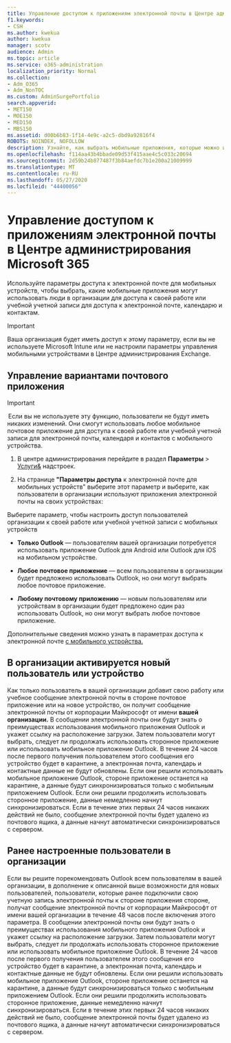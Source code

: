 ```yaml
---
title: Управление доступом к приложениям электронной почты в Центре администрирования Microsoft 365
f1.keywords:
- CSH
ms.author: kwekua
author: kwekua
manager: scotv
audience: Admin
ms.topic: article
ms.service: o365-administration
localization_priority: Normal
ms.collection:
- Adm_O365
- Adm_NonTOC
ms.custom: AdminSurgePortfolio
search.appverid:
- MET150
- MOE150
- MED150
- MBS150
ms.assetid: d00b6b83-1f14-4e9c-a2c5-dbd9a92816f4
ROBOTS: NOINDEX, NOFOLLOW
description: Узнайте, как выбрать мобильные приложения, которые можно использовать для доступа к электронной почте, календарю и контактам.
ms.openlocfilehash: f114aa43b4bbade09d53f415aae4c5c033c20694
ms.sourcegitcommit: 2d59b24b877487f3b84aefdc7b1e200a21009999
ms.translationtype: MT
ms.contentlocale: ru-RU
ms.lasthandoff: 05/27/2020
ms.locfileid: "44400056"
---
```

# <a name="manage-email-app-access-in-the-microsoft-365-admin-center"></a>Управление доступом к приложениям электронной почты в Центре администрирования Microsoft 365

Используйте параметры доступа к электронной почте для мобильных устройств, чтобы выбрать, какие мобильные приложения могут использовать люди в организации для доступа к своей работе или учебной учетной записи для доступа к электронной почте, календарю и контактам.
  
> [!IMPORTANT]
> Ваша организация будет иметь доступ к этому параметру, если вы не используете Microsoft Intune или не настроили параметры управления мобильными устройствами в Центре администрирования Exchange. 
  
## <a name="manage-email-app-options"></a>Управление вариантами почтового приложения

> [!IMPORTANT]
>  Если вы не используете эту функцию, пользователи не будут иметь никаких изменений. Они смогут использовать любое мобильное почтовое приложение для доступа к своей работе или учебной учетной записи для электронной почты, календаря и контактов с мобильного устройства. 
    
1. В центре администрирования перейдите в раздел **Параметры** \> <a href="https://go.microsoft.com/fwlink/p/?linkid=2053743" target="_blank">Услуги&amp;</a> надстроек. 

2. На странице **"Параметры доступа** к электронной почте для мобильных устройств" выберите этот параметр и выберите, как пользователи в организации используют приложения электронной почты на своих устройствах:
  
Выберите параметр, чтобы настроить доступ пользователей организации к своей работе или учебной учетной записи с мобильных устройств
  
- **Только Outlook** — пользователям вашей организации потребуется использовать приложение Outlook для Android или Outlook для iOS на мобильном устройстве. 
    
- **Любое почтовое приложение** — всем пользователям в организации будет предложено использовать Outlook, но они могут выбрать любое почтовое приложение. 
    
- **Любому почтовому приложению** — новым пользователям или устройствам в организации будет предложено один раз использовать Outlook, но они могут выбрать любое почтовое приложение. 
    
Дополнительные сведения можно узнать в параметрах доступа к электронной почте [с мобильного устройства.](access-email-from-a-mobile-device.md)
  
## <a name="new-user-or-device-is-activated-in-your-organization"></a>В организации активируется новый пользователь или устройство

Как только пользователь в вашей организации добавит свою работу или учебное сообщение электронной почты в стороне почтовое приложение или на новое устройство, он получит сообщение электронной почты от корпорации Майкрософт от имени **вашей организации.** В сообщении электронной почты они будут знать о преимуществах использования мобильного приложения Outlook и укажет ссылку на расположение загрузки. Затем пользователи могут выбрать, следует ли продолжать использовать сторонное приложение или использовать мобильное приложение Outlook. В течение 24 часов после первого получения пользователем этого сообщения его устройство будет в карантине, а электронная почта, календарь и контактные данные не будут обновлены. Если они решили использовать мобильное приложение Outlook, стороне приложение останется на карантине, а данные будут синхронизироваться только с мобильным приложением Outlook. Если они решили продолжить использовать сторонное приложение, данные немедленно начнут синхронизироваться. Если в течение этих первых 24 часов никаких действий не было, сообщение электронной почты будет удалено из почтового ящика, а данные начнут автоматически синхронизироваться с сервером.
  
## <a name="previously-configured-users-in-your-organization"></a>Ранее настроенные пользователи в организации

Если вы решите порекомендовать Outlook всем пользователям в вашей организации, в дополнение к описанной выше возможности для новых пользователей, пользователи, которые  ранее подключили свою учетную запись электронной почты к стороне приложения стороне, получат сообщение электронной почты от корпорации Майкрософт от имени вашей организации в течение 48 часов после включения этого параметра. В сообщении электронной почты они будут знать о преимуществах использования мобильного приложения Outlook и укажет ссылку на расположение загрузки. Затем пользователи могут выбрать, следует ли продолжать использовать сторонное приложение или использовать мобильное приложение Outlook. В течение 24 часов после первого получения пользователем этого сообщения его устройство будет в карантине, а электронная почта, календарь и контактные данные не будут обновлены. Если они решили использовать мобильное приложение Outlook, стороне приложение останется на карантине, а данные будут синхронизироваться только с мобильным приложением Outlook. Если они решили продолжить использовать сторонное приложение, данные немедленно начнут синхронизироваться. Если в течение этих первых 24 часов никаких действий не было, сообщение электронной почты будет удалено из почтового ящика, а данные начнут автоматически синхронизироваться с сервером. 
  

